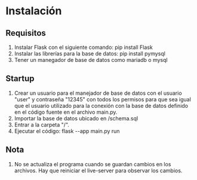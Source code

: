 # Instalación 


## Requisitos
1. Instalar Flask con el siguiente comando: pip install Flask
2. Instalar las librerías para la base de datos: pip install pymysql
2. Tener un manegador de base de datos como mariadb o mysql

## Startup
1. Crear un usuario para el manejador de base de datos con el usuario "user" y contraseña "12345" con todos los permisos para que sea igual que el usuario utilizado para la conexión con la base de datos definido en el código fuente en el archivo main.py.
2. Importar la base de datos ubicado en /schema.sql
1. Entrar a la carpeta "/".
2. Ejecutar el código: flask --app main.py run
   

## Nota 
1. No se actualiza el programa cuando se guardan cambios en los archivos. Hay que reiniciar el live-server para observar los cambios. 
